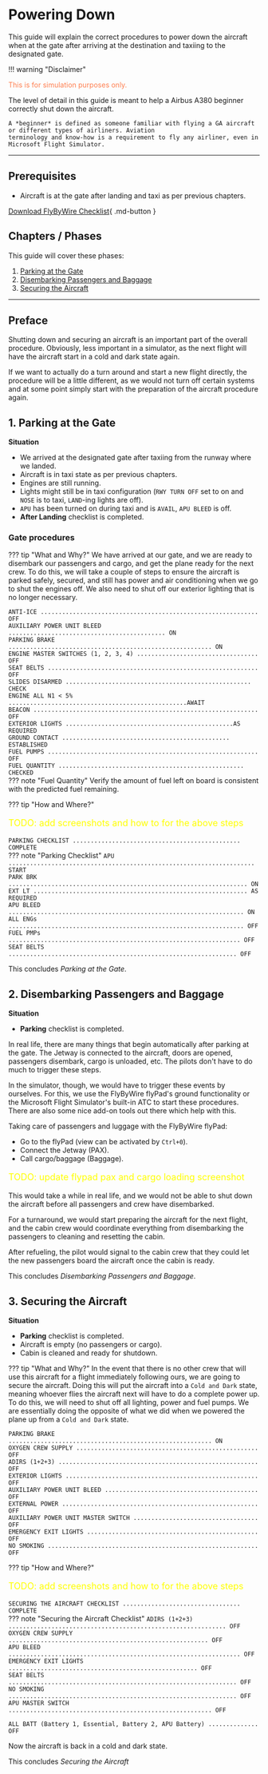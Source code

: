 <link rel="stylesheet" href="/stylesheets/bg.css">

# Powering Down

This guide will explain the correct procedures to power down the aircraft when at the gate after arriving at the
destination and taxiing to the designated gate.

!!! warning "Disclaimer"
    <p style="color:coral;">This is for simulation purposes only.</p>
    The level of detail in this guide is meant to help a Airbus A380 beginner correctly shut down the aircraft.

    A *beginner* is defined as someone familiar with flying a GA aircraft or different types of airliners. Aviation 
    terminology and know-how is a requirement to fly any airliner, even in Microsoft Flight Simulator.

---

## Prerequisites

- Aircraft is at the gate after landing and taxi as per previous chapters.

[Download FlyByWire Checklist](../assets/sop/FBW_A380X_Checklist.pdf){ .md-button }

## Chapters / Phases

This guide will cover these phases:

1. [Parking at the Gate](#1-parking-at-the-gate)
2. [Disembarking Passengers and Baggage](#2-disembarking-passengers-and-baggage)
3. [Securing the Aircraft](#3-securing-the-aircraft)

---

## Preface

Shutting down and securing an aircraft is an important part of the overall procedure. Obviously, less important in a
simulator, as the next flight will have the aircraft start in a cold and dark state again.

If we want to actually do a turn around and start a new flight directly, the procedure will be a little different, as we
would not turn off certain systems and at some point simply start with the preparation of the aircraft procedure again.

## 1. Parking at the Gate

**Situation**

- We arrived at the designated gate after taxiing from the runway where we landed.
- Aircraft is in taxi state as per previous chapters.
- Engines are still running.
- Lights might still be in taxi configuration (`RWY TURN OFF` set to on and `NOSE` is to taxi, `LAND`-ing lights are off).
- `APU` has been turned on during taxi and is `AVAIL`, `APU BLEED` is off.
- **After Landing** checklist is completed.

### Gate procedures

??? tip "What and Why?"
    We have arrived at our gate, and we are ready to disembark our passengers and cargo, and get the plane ready for the
    next crew. To do this, we will take a couple of steps to ensure the aircraft is parked safely, secured, and still has
    power and air conditioning when we go to shut the engines off. We also need to shut off our exterior lighting that is no
    longer necessary.

`ANTI-ICE ............................................................. OFF`<br/>
`AUXILIARY POWER UNIT BLEED ............................................ ON`<br/>
`PARKING BRAKE ......................................................... ON`<br/>
`ENGINE MASTER SWITCHES (1, 2, 3, 4) .................................. OFF`<br/>
`SEAT BELTS ........................................................... OFF`<br/>
`SLIDES DISARMED .................................................... CHECK`<br/>
`ENGINE ALL N1 < 5% ..................................................AWAIT`<br/>
`BEACON ............................................................... OFF`<br/>
`EXTERIOR LIGHTS ...............................................AS REQUIRED`<br/>
`GROUND CONTACT ............................................... ESTABLISHED`<br/>
`FUEL PUMPS ........................................................... OFF`<br/>
`FUEL QUANTITY .................................................... CHECKED`<br/>
??? note "Fuel Quantity"
    Verify the amount of fuel left on board is consistent with the predicted fuel remaining.

??? tip "How and Where?"
    <p style="color:yellow; font-size:18px;">TODO: add screenshots and how to for the above steps</p>

`PARKING CHECKLIST ............................................... COMPLETE`<br/>
??? note "Parking Checklist"
    `APU ..................................................................... START`<br/>
    `PARK BRK ................................................................... ON`<br/>
    `EXT LT ............................................................ AS REQUIRED`<br/>
    `APU BLEED .................................................................. ON`<br/>
    `ALL ENGs .................................................................. OFF`<br/>
    `FUEL PMPs ................................................................. OFF`<br/>
    `SEAT BELTS ................................................................ OFF`<br/>

This concludes *Parking at the Gate*.

## 2. Disembarking Passengers and Baggage

**Situation**

- **Parking** checklist is completed.

In real life, there are many things that begin automatically after parking at the gate. The Jetway is connected to the
aircraft, doors are opened, passengers disembark, cargo is unloaded, etc. The pilots don't have to do much to trigger
these steps.

In the simulator, though, we would have to trigger these events by ourselves. For this, we use the FlyByWire flyPad's
ground functionality or the Microsoft Flight Simulator's built-in ATC to start these procedures. There are also some
nice add-on tools out there which help with this.

Taking care of passengers and luggage with the FlyByWire flyPad:

- Go to the flyPad (view can be activated by `Ctrl+0`).
- Connect the Jetway (PAX).
- Call cargo/baggage (Baggage).

<p style="color:yellow; font-size:18px;">TODO: update flypad pax and cargo loading screenshot</p>

This would take a while in real life, and we would not be able to shut down the aircraft before all
passengers and crew have disembarked.

For a turnaround, we would start preparing the aircraft for the next flight, and the cabin crew would coordinate
everything from disembarking the passengers to cleaning and resetting the cabin.

After refueling, the pilot would signal to the cabin crew that they could let the new passengers board the aircraft once
the cabin is ready.

This concludes *Disembarking Passengers and Baggage*.

## 3. Securing the Aircraft

**Situation**

- **Parking** checklist is completed.
- Aircraft is empty (no passengers or cargo).
- Cabin is cleaned and ready for shutdown.

??? tip "What and Why?"
    In the event that there is no other crew that will use this aircraft for a flight immediately following ours, we are
    going to secure the aircraft. Doing this will put the aircraft into a `Cold and Dark` state, meaning whoever flies the
    aircraft next will have to do a complete power up. To do this, we will need to shut off all lighting, power and fuel
    pumps. We are essentially doing the opposite of what we did when we powered the plane up from a `Cold and Dark` state.

`PARKING BRAKE ......................................................... ON`<br/>
`OXYGEN CREW SUPPLY ................................................... OFF`<br/>
`ADIRS (1+2+3) ........................................................ OFF`<br/>
`EXTERIOR LIGHTS ...................................................... OFF`<br/>
`AUXILIARY POWER UNIT BLEED ........................................... OFF`<br/>
`EXTERNAL POWER ....................................................... OFF`<br/>
`AUXILIARY POWER UNIT MASTER SWITCH ................................... OFF`<br/>
`EMERGENCY EXIT LIGHTS ................................................ OFF`<br/>
`NO SMOKING ........................................................... OFF`<br/>

??? tip "How and Where?"
    <p style="color:yellow; font-size:18px;">TODO: add screenshots and how to for the above steps</p>

`SECURING THE AIRCRAFT CHECKLIST ................................. COMPLETE`<br/>
??? note "Securing the Aircraft Checklist"
    `ADIRS (1+2+3) ............................................................. OFF`<br/>
    `OXYGEN CREW SUPPLY ........................................................ OFF`<br/>
    `APU BLEED ................................................................. OFF`<br/>
    `EMERGENCY EXIT LIGHTS ..................................................... OFF`<br/>
    `SEAT BELTS ................................................................ OFF`<br/>
    `NO SMOKING ................................................................ OFF`<br/>
    `APU MASTER SWITCH ......................................................... OFF`<br/>

`ALL BATT (Battery 1, Essential, Battery 2, APU Battery) .............. OFF`<br/>

Now the aircraft is back in a cold and dark state.

This concludes *Securing the Aircraft*


